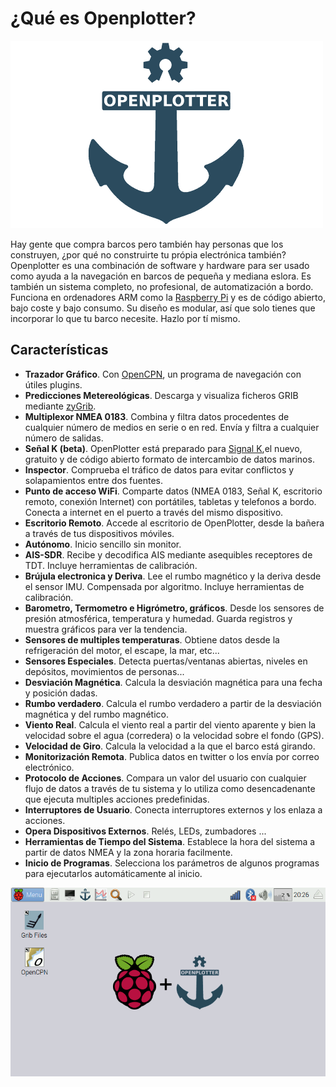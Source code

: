# ¿Qué es Openplotter?

![OpenPlotter logo](openplotter500x300.png)


Hay gente que compra barcos pero también hay personas que los construyen, ¿por qué no construirte tu própia electrónica también? Openplotter es una combinación de software y hardware para ser usado como ayuda a la navegación en barcos de pequeña y mediana eslora. Es también un sistema completo, no profesional, de automatización a bordo. Funciona en ordenadores ARM como la [Raspberry Pi](https://www.raspberrypi.org/) y es de código abierto, bajo coste y bajo consumo. Su diseño es modular, así que solo tienes que incorporar lo que tu barco necesite. Hazlo por tí mismo.


## Características

* **Trazador Gráfico**. Con [OpenCPN](http://opencpn.org), un programa de navegación con útiles plugins.
* **Predicciones Metereológicas**. Descarga y visualiza ficheros GRIB mediante [zyGrib](http://www.zygrib.org).
* **Multiplexor NMEA 0183**. Combina y filtra datos procedentes de cualquier número de medios en serie o en red.  Envía y filtra a cualquier número de salidas.
* **Señal K (beta)**. OpenPlotter está preparado para [Signal K](http://signalk.org/),el nuevo, gratuito y de código abierto formato de intercambio de datos marinos.
* **Inspector**. Comprueba el tráfico de datos para evitar conflictos y solapamientos entre dos fuentes.
* **Punto de acceso WiFi**. Comparte datos (NMEA 0183, Señal K, escritorio remoto, conexión Internet) con portátiles, tabletas y telefonos a bordo. Conecta a internet en el puerto a través del mismo dispositivo.
* **Escritorio Remoto**. Accede al escritorio de OpenPlotter, desde la bañera a través de tus dispositivos móviles.
* **Autónomo**. Inicio sencillo sin monitor.
* **AIS-SDR**. Recibe y decodifica AIS mediante asequibles receptores de TDT. Incluye herramientas de calibración.
* **Brújula electronica y Deriva**. Lee el rumbo magnético y la deriva desde el sensor IMU. Compensada por algoritmo. Incluye herramientas de calibración.
* **Barometro, Termometro e Higrómetro, gráficos**. Desde los sensores de presión atmosférica, temperatura y humedad. Guarda registros y muestra gráficos para ver la tendencia.
* **Sensores de multiples temperaturas**. Obtiene datos desde la refrigeración del motor, el escape, la mar, etc...
* **Sensores Especiales**. Detecta puertas/ventanas abiertas, niveles en depósitos, movimientos de personas...
* **Desviación Magnética**. Calcula la desviación magnética para una fecha y posición dadas.
* **Rumbo verdadero**. Calcula el rumbo verdadero a partir de la desviación magnética y del rumbo magnético.
* **Viento Real**. Calcula el viento real a partir del viento aparente y bien la velocidad sobre el agua (corredera) o la velocidad sobre el fondo (GPS).
* **Velocidad de Giro**. Calcula la velocidad a la que el barco está girando.
* **Monitorización Remota**. Publica datos en twitter o los envía por correo electrónico.
* **Protocolo de Acciones**. Compara un valor del usuario con cualquier flujo de datos a través de tu sistema y lo utiliza como desencadenante que ejecuta multiples acciones predefinidas.
* **Interruptores de Usuario**. Conecta interruptores externos y los enlaza a acciones.
* **Opera Dispositivos Externos**. Relés, LEDs, zumbadores ...
* **Herramientas de Tiempo del Sistema**. Establece la hora del sistema a partir de datos NMEA y la zona horaria facilmente.
* **Inicio de Programas**. Selecciona los parámetros de algunos programas para ejecutarlos automáticamente al inicio.


![OpenPlotter desktop](openplotter.png)